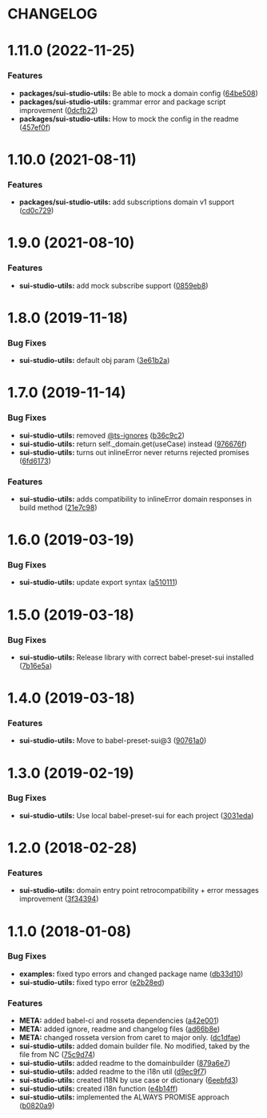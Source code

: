 # CHANGELOG

# 1.11.0 (2022-11-25)


### Features

* **packages/sui-studio-utils:** Be able to mock a domain config ([64be508](https://github.com/SUI-Components/sui/commit/64be5082244910455ee8d17e7f073527a1d262b9))
* **packages/sui-studio-utils:** grammar error and package script improvement ([0dcfb22](https://github.com/SUI-Components/sui/commit/0dcfb22d039ac2e5db7f08350d41258a54a2816d))
* **packages/sui-studio-utils:** How to mock the config in the readme ([457ef0f](https://github.com/SUI-Components/sui/commit/457ef0f5b8541823b4749d496ebe528ad57d7d7e))



# 1.10.0 (2021-08-11)


### Features

* **packages/sui-studio-utils:** add subscriptions domain v1 support ([cd0c729](https://github.com/SUI-Components/sui/commit/cd0c729aa7e4af89986010803b7773e435b0e502))



# 1.9.0 (2021-08-10)


### Features

* **sui-studio-utils:** add mock subscribe support ([0859eb8](https://github.com/SUI-Components/sui/commit/0859eb85358c55ddd3b936640c8dfd95353f0183))



# 1.8.0 (2019-11-18)


### Bug Fixes

* **sui-studio-utils:** default obj param ([3e61b2a](https://github.com/SUI-Components/sui/commit/3e61b2a3d8d6fde4b32865e7ad3a192aeb80fa75))



# 1.7.0 (2019-11-14)


### Bug Fixes

* **sui-studio-utils:** removed [@ts-ignores](https://github.com/ts-ignores) ([b36c9c2](https://github.com/SUI-Components/sui/commit/b36c9c22356e7dc3b9dfd94ead795a50b51128dc))
* **sui-studio-utils:** return self._domain.get(useCase) instead ([976676f](https://github.com/SUI-Components/sui/commit/976676f87af7f7499ea0a3ac8624c91ee850dc42))
* **sui-studio-utils:** turns out inlineError never returns rejected promises ([6fd6173](https://github.com/SUI-Components/sui/commit/6fd6173b065b2c1b2b13f07970b2420181d5e1b1))


### Features

* **sui-studio-utils:** adds compatibility to inlineError domain responses in build method ([21e7c98](https://github.com/SUI-Components/sui/commit/21e7c983bf4c646523ed11be99dec3856ebee87d))



# 1.6.0 (2019-03-19)


### Bug Fixes

* **sui-studio-utils:** update export syntax ([a510111](https://github.com/SUI-Components/sui/commit/a5101119024dae44fb8528ad954e7d0742cd1f03))



# 1.5.0 (2019-03-18)


### Bug Fixes

* **sui-studio-utils:** Release library with correct babel-preset-sui installed ([7b16e5a](https://github.com/SUI-Components/sui/commit/7b16e5a8975f9dcd78a0b797ab60bfb266711068))



# 1.4.0 (2019-03-18)


### Features

* **sui-studio-utils:** Move to babel-preset-sui@3 ([90761a0](https://github.com/SUI-Components/sui/commit/90761a0e2bc1f5115b938407eb3549b6415b3e45))



# 1.3.0 (2019-02-19)


### Bug Fixes

* **sui-studio-utils:** Use local babel-preset-sui for each project ([3031eda](https://github.com/SUI-Components/sui/commit/3031eda80496d7f65d3317d45a0671d4a045efd2))



# 1.2.0 (2018-02-28)


### Features

* **sui-studio-utils:** domain entry point retrocompatibility + error messages improvement ([3f34394](https://github.com/SUI-Components/sui/commit/3f34394a03e1bb33724bfc47d46f121988cf3329))



# 1.1.0 (2018-01-08)


### Bug Fixes

* **examples:** fixed typo errors and changed package name ([db33d10](https://github.com/SUI-Components/sui/commit/db33d1043cd666aba6361ef8162643647f2e4f6f))
* **sui-studio-utils:** fixed typo error ([e2b28ed](https://github.com/SUI-Components/sui/commit/e2b28edd36f16d0e228da0dc1575d42f269f0fc5))


### Features

* **META:** added babel-ci and rosseta dependencies ([a42e001](https://github.com/SUI-Components/sui/commit/a42e0010303f2f4ab5d2ed46fd8875ebde3100c2))
* **META:** added ignore, readme and changelog files ([ad66b8e](https://github.com/SUI-Components/sui/commit/ad66b8efee86d34aa1e2d744f83cbd7f12a375a6))
* **META:** changed rosseta version from caret to major only. ([dc1dfae](https://github.com/SUI-Components/sui/commit/dc1dfaefef0496cfed3b42f2badeaf9d9e472d47))
* **sui-studio-utils:** added domain builder file. No modified, taked by the file from NC ([75c9d74](https://github.com/SUI-Components/sui/commit/75c9d74fd5b175cfe845fdb0c45b08bfedef4f1d))
* **sui-studio-utils:** added readme to the domainbuilder ([879a6e7](https://github.com/SUI-Components/sui/commit/879a6e7b10d22a7f17cdbfd45033cbc61f0e87f7))
* **sui-studio-utils:** added readme to the i18n util ([d9ec9f7](https://github.com/SUI-Components/sui/commit/d9ec9f720c650fa0d9fefe04f674b3cfc1b6cac3))
* **sui-studio-utils:** created I18N by use case or dictionary ([6eebfd3](https://github.com/SUI-Components/sui/commit/6eebfd3b259795c975ec7c35171d63def8cd6298))
* **sui-studio-utils:** created i18n function ([e4b14ff](https://github.com/SUI-Components/sui/commit/e4b14ff7b7b34008fd66b548e3b3262723e0dcf1))
* **sui-studio-utils:** implemented the ALWAYS PROMISE approach ([b0820a9](https://github.com/SUI-Components/sui/commit/b0820a9e05b68fecea64688482f14b20ea89e838))



